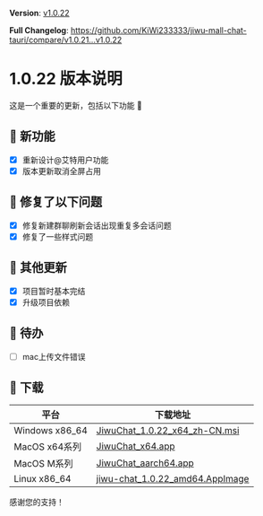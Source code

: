 **Version**: [v1.0.22](https://github.com/KiWi233333/jiwu-mall-chat-tauri/blob/main/.github/releasemd/v1.0.22.md)

**Full Changelog**: <https://github.com/KiWi233333/jiwu-mall-chat-tauri/compare/v1.0.21...v1.0.22>

# 1.0.22 版本说明

这是一个重要的更新，包括以下功能 🧪

## 🔮 新功能

- [x] 重新设计@艾特用户功能
- [x] 版本更新取消全屏占用

## 🔨 修复了以下问题

- [x] 修复新建群聊刷新会话出现重复多会话问题
- [x] 修复了一些样式问题

## 🧿 其他更新

- [x] 项目暂时基本完结
- [x] 升级项目依赖

## 📌 待办

- [ ] mac上传文件错误

## 🧪 下载

| 平台           | 下载地址                                                                                                                                        |
| -------------- | ----------------------------------------------------------------------------------------------------------------------------------------------- |
| Windows x86_64 | [JiwuChat_1.0.22_x64_zh-CN.msi](https://github.com/KiWi233333/jiwu-mall-chat-tauri/releases/download/v1.0.22/JiwuChat_1.0.22_x64_zh-CN.msi)     |
| MacOS x64系列  | [JiwuChat_x64.app](https://github.com/KiWi233333/jiwu-mall-chat-tauri/releases/download/v1.0.22/JiwuChat_x64.app)                               |
| MacOS M系列    | [JiwuChat_aarch64.app](https://github.com/KiWi233333/jiwu-mall-chat-tauri/releases/download/v1.0.22/JiwuChat_aarch64.app)                       |
| Linux x86_64   | [jiwu-chat_1.0.22_amd64.AppImage](https://github.com/KiWi233333/jiwu-mall-chat-tauri/releases/download/v1.0.22/jiwu-chat_1.0.22_amd64.AppImage) |

感谢您的支持！
